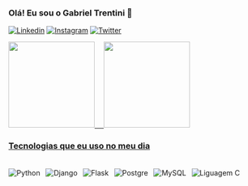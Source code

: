### Olá! Eu sou o Gabriel Trentini 🤙

[![Linkedin](https://img.shields.io/badge/LinkedIn-0077B5?style=for-the-badge&logo=linkedin&logoColor=white)](https://www.linkedin.com/in/gabriel-trentini-40494712a/)
[![Instagram](https://img.shields.io/badge/Instagram-E4405F?style=for-the-badge&logo=instagram&logoColor=white)](https://www.instagram.com/gabriel_tren/)
[![Twitter](https://img.shields.io/badge/Twitter-1DA1F2?style=for-the-badge&logo=twitter&logoColor=white)](https://twitter.com/GabrielTren1998)

<div>
  <a href="https://github.com/gabrieltren">
  <img height="170em" src="https://github-readme-stats.vercel.app/api?username=gabrieltren&show_icons=true&theme=dracula&include_all_commits=true&count_private=true"/>
  &ensp;&ensp;<img height="170em" src="https://github-readme-stats.vercel.app/api/top-langs/?username=gabrieltren&layout=compact&langs_count=7&theme=dracula"/>
</div>
  
### Tecnologias que eu uso no meu dia

<div style="display: inline-block">
</br>
<img align="center" alt="Python" src="https://img.shields.io/badge/Python-3776AB?style=for-the-badge&logo=python&logoColor=white">
&ensp;<img align="center" alt="Django" src="https://img.shields.io/badge/Django-092E20?style=for-the-badge&logo=django&logoColor=white"> 
&ensp;<img align="center" alt="Flask" src="https://img.shields.io/badge/Flask-000000?style=for-the-badge&logo=flask&logoColor=white">
&ensp;<img align="center" alt="Postgre" src="https://img.shields.io/badge/PostgreSQL-316192?style=for-the-badge&logo=postgresql&logoColor=white">
&ensp;<img align="center" alt="MySQL" src="https://img.shields.io/badge/MySQL-00000F?style=for-the-badge&logo=mysql&logoColor=white">
&ensp;<img align="center" alt="Liguagem C" src="https://img.shields.io/badge/C-00599C?style=for-the-badge&logo=c&logoColor=white">
</div>
</br>
</br>

